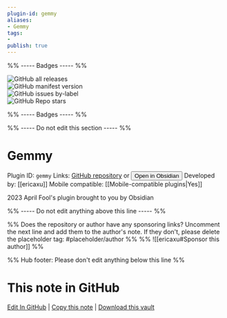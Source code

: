 ```yaml
---
plugin-id: gemmy
aliases:
- Gemmy
tags: 
- 
publish: true
---
```


%% ----- Badges ----- %%

![GitHub all releases](https://img.shields.io/github/downloads/ericaxu/gemmy/total?color=573E7A&logo=github&style=for-the-badge)   
![GitHub manifest version](https://img.shields.io/github/manifest-json/v/ericaxu/gemmy?color=573E7A&logo=github&style=for-the-badge)   
![GitHub issues by-label](https://img.shields.io/github/issues/ericaxu/gemmy/help%20wanted?color=573E7A&logo=github&style=for-the-badge)   
![GitHub Repo stars](https://img.shields.io/github/stars/ericaxu/gemmy?color=573E7A&logo=github&style=for-the-badge)

%% ----- Badges ----- %%

%% ----- Do not edit this section ----- %%

# Gemmy

Plugin ID: `gemmy`
Links: [GitHub repository](https://github.com/ericaxu/gemmy) or [<button id=HH>Open in Obsidian</button>](obsidian://show-plugin?id=gemmy)
Developed by: [[ericaxu]]
Mobile compatible: [[Mobile-compatible plugins|Yes]]

2023 April Fool's plugin brought to you by Obsidian

%% ----- Do not edit anything above this line ----- %% 

%% Does the repository or author have any sponsoring links? Uncomment the next line and add them to the author's note. If they don't, please delete the placeholder tag: #placeholder/author %%
%% ![[ericaxu#Sponsor this author]] %%

%% Hub footer: Please don't edit anything below this line %%

# This note in GitHub

<span class="git-footer">[Edit In GitHub](https://github.dev/obsidian-community/obsidian-hub/blob/main/02%20-%20Community%20Expansions/02.05%20All%20Community%20Expansions/Plugins/gemmy.md "git-hub-edit-note") | [Copy this note](https://raw.githubusercontent.com/obsidian-community/obsidian-hub/main/02%20-%20Community%20Expansions/02.05%20All%20Community%20Expansions/Plugins/gemmy.md "git-hub-copy-note") | [Download this vault](https://github.com/obsidian-community/obsidian-hub/archive/refs/heads/main.zip "git-hub-download-vault") </span>
